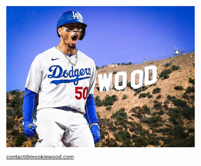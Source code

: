 <img src="images/mookiewood.jpg" />

contact@mookiewood.com

<!-- Global site tag (gtag.js) - Google Analytics -->
<script async src="https://www.googletagmanager.com/gtag/js?id=UA-158131943-1"></script>
<script>
  window.dataLayer = window.dataLayer || [];
  function gtag(){dataLayer.push(arguments);}
  gtag('js', new Date());

  gtag('config', 'UA-158131943-1');
</script>
